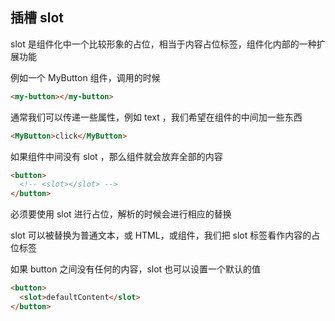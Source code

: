 ## 插槽 slot

slot 是组件化中一个比较形象的占位，相当于内容占位标签，组件化内部的一种扩展功能

例如一个 MyButton 组件，调用的时候

```html
<my-button></my-button>
```

通常我们可以传递一些属性，例如 text ，我们希望在组件的中间加一些东西

```html
<MyButton>click</MyButton>
```

如果组件中间没有 slot ，那么组件就会放弃全部的内容

```html
<button>
  <!-- <slot></slot> -->
</button>
```

必须要使用 slot 进行占位，解析的时候会进行相应的替换

slot 可以被替换为普通文本，或 HTML，或组件，我们把 slot 标签看作内容的占位标签

如果 button 之间没有任何的内容，slot 也可以设置一个默认的值

```html
<button>
  <slot>defaultContent</slot>
</button>
```